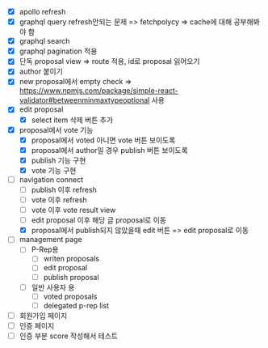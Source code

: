- [x] apollo refresh
- [x] graphql query refresh안되는 문제 => fetchpolycy => cache에 대해 공부해봐야 함
- [x] graphql search
- [x] graphql pagination 적용
- [x] 단독 proposal view => route 적용, id로 proposal 읽어오기
- [x] author 붙이기
- [x] new proposal에서 empty check => https://www.npmjs.com/package/simple-react-validator#betweenminmaxtypeoptional 사용
- [x] edit proposal
  - [x] select item 삭제 버튼 추가
- [x] proposal에서 vote 기능
  - [x] proposal에서 voted 아니면 vote 버튼 보이도록
  - [x] proposal에서 author일 경우 publish 버튼 보이도록
  - [x] publish 기능 구현
  - [x] vote 기능 구현
- [ ] navigation connect
  - [ ] publish 이후 refresh
  - [ ] vote 이후 refresh
  - [ ] vote 이후 vote result view
  - [ ] edit proposal 이후 해당 글 proposal로 이동
  - [x] proposal에서 publish되지 않았을때 edit 버튼 => edit proposal로 이동
- [ ] management page
  - [ ] P-Rep용
    - [ ] writen proposals
    - [ ] edit proposal
    - [ ] publish proposal
  - [ ] 일반 사용자 용
    - [ ] voted proposals
    - [ ] delegated p-rep list
- [ ] 회원가입 페이지
- [ ] 인증 페이지
- [ ] 인증 부분 score 작성해서 테스트
